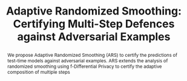 ---
title: "Adaptive Randomized Smoothing: Certifying Multi-Step Defences against Adversarial Examples"
layout: publication
categories:
  - Research
abstract: "We propose Adaptive Randomized Smoothing (ARS) to certify the predictions of test-time models against adversarial examples. ARS extends the analysis of randomized smoothing using f-Differential Privacy to certify the adaptive composition of multiple steps"
authors: "Saiyue Lyu, <b>Shadab Shaikh</b>, Frederick Shpilevskiy, Evan Shelhamer, Mathias Lécuyer"
type: "Paper"
pdf: "https://arxiv.org/pdf/2406.10427"
img: "/assets/images/ars_pipeline.png"
---